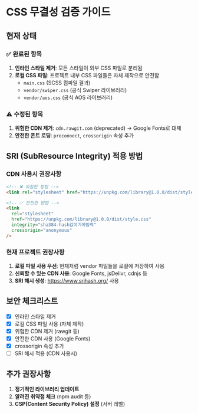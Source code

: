 # CSS 무결성 검증 가이드

## 현재 상태

### ✅ 완료된 항목
1. **인라인 스타일 제거**: 모든 스타일이 외부 CSS 파일로 분리됨
2. **로컬 CSS 파일**: 프로젝트 내부 CSS 파일들은 자체 제작으로 안전함
   - `main.css` (SCSS 컴파일 결과)
   - `vendor/swiper.css` (공식 Swiper 라이브러리)
   - `vendor/aos.css` (공식 AOS 라이브러리)

### ⚠️ 수정된 항목  
1. **위험한 CDN 제거**: `cdn.rawgit.com` (deprecated) → Google Fonts로 대체
2. **안전한 폰트 로딩**: `preconnect`, `crossorigin` 속성 추가

## SRI (SubResource Integrity) 적용 방법

### CDN 사용시 권장사항

```html
<!-- ❌ 위험한 방법 -->
<link rel="stylesheet" href="https://unpkg.com/library@1.0.0/dist/style.css" />

<!-- ✅ 안전한 방법 -->
<link 
  rel="stylesheet" 
  href="https://unpkg.com/library@1.0.0/dist/style.css"
  integrity="sha384-hash값여기에입력"
  crossorigin="anonymous"
/>
```

### 현재 프로젝트 권장사항

1. **로컬 파일 사용 우선**: 현재처럼 vendor 파일들을 로컬에 저장하여 사용
2. **신뢰할 수 있는 CDN 사용**: Google Fonts, jsDelivr, cdnjs 등
3. **SRI 해시 생성**: https://www.srihash.org/ 사용

## 보안 체크리스트

- [x] 인라인 스타일 제거
- [x] 로컬 CSS 파일 사용 (자체 제작)
- [x] 위험한 CDN 제거 (rawgit 등)
- [x] 안전한 CDN 사용 (Google Fonts)
- [x] crossorigin 속성 추가
- [ ] SRI 해시 적용 (CDN 사용시)

## 추가 권장사항

1. **정기적인 라이브러리 업데이트**
2. **알려진 취약점 체크** (npm audit 등)
3. **CSP(Content Security Policy) 설정** (서버 레벨)